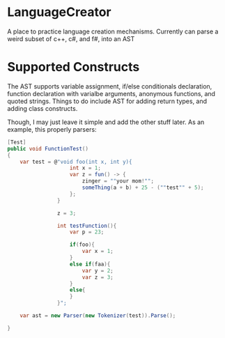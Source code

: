 LanguageCreator
===============

A place to practice language creation mechanisms. Currently can parse a weird subset of c++, c#, and f#, into an AST

Supported Constructs
===

The AST supports variable assignment, if/else conditionals declaration, function declaration with varialbe arguments, anonymous functions, and quoted strings.  Things to do include AST for adding return types, and adding class constructs.

Though, I may just leave it simple and add the other stuff later. As an example, this properly parsers:

```csharp
[Test]
public void FunctionTest()
{
    var test = @"void foo(int x, int y){ 
                    int x = 1; 
                    var z = fun() -> { 
                        zinger = ""your mom!"";
                        someThing(a + b) + 25 - (""test"" + 5);
                    };
                }

                z = 3;

                int testFunction(){
                    var p = 23;

                    if(foo){
                        var x = 1;
                    }
                    else if(faa){
                        var y = 2;
                        var z = 3;
                    }
                    else{
                    }
                }";

    var ast = new Parser(new Tokenizer(test)).Parse();

}
```       